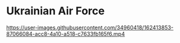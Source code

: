 
# Ukrainian Air Force

https://user-images.githubusercontent.com/34960418/162413853-87066084-acc8-4a10-a518-c7633fb165f6.mp4

